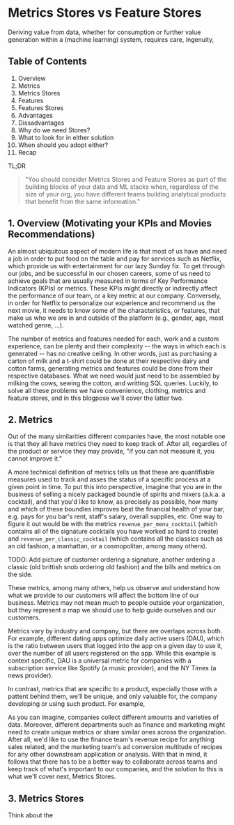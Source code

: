 # Metrics Stores vs Feature Stores

Deriving value from data, whether for consumption or further value generation within a (machine learning) system, requires care, ingenuity, 

## Table of Contents

1. Overview
2. Metrics
3. Metrics Stores
4. Features
5. Features Stores
6. Advantages
7. Dissadvantages
8. Why do we need Stores?
9. What to look for in either solution
10. When should you adopt either?
11. Recap

TL;DR

> "You should consider Metrics Stores and Feature Stores as part of the building blocks of your data and ML stacks when, regardless of the size of your org, you have different teams building analytical products that benefit from the same information."

## 1. Overview (Motivating your KPIs and Movies Recommendations)

An almost ubiquitous aspect of modern life is that most of us have and need a job in order to put food on the table and pay for services such as Netflix, which provide us with entertainment for our lazy Sunday fix. To get through our jobs, and be successful in our chosen careers, some of us need to achieve goals that are usually measured in terms of Key Performance Indicators (KPIs) or metrics. These KPIs might directly or indirectly affect the performance of our team, or a key metric at our company. Conversely, in order for Netflix to personalize our experience and recommend us the next movie, it needs to know some of the characteristics, or features, that make us who we are in and outside of the platform (e.g., gender, age, most watched genre, ...).

The number of metrics and features needed for each, work and a custom experience, can be plenty and their complexity -- the ways in which each is generated -- has no creative ceiling. In other words, just as purchasing a carton of milk and a t-shirt could be done at their respective dairy and cotton farms, generating metrics and features could be done from their respective databases. What we need would just need to be assembled by milking the cows, sewing the cotton, and writting SQL queries. Luckily, to solve all these problems we have convenience, clothing, metrics and feature stores, and in this blogpose we'll cover the latter two.


## 2. Metrics

Out of the many similarities different companies have, the most notable one is that they all have metrics they need to keep track of. After all, regardles of the product or service they may provide, "if you can not measure it, you cannot improve it."

A more technical definition of metrics tells us that these are quantifiable measures used to track and asses the status of a specific process at a given point in time. To put this into perspective, imagine that you are in the business of selling a nicely packaged boundle of spirits and mixers (a.k.a. a cocktail), and that you'd like to know, as precisely as possible, how many and which of these boundles improves best the financial health of your bar, e.g. pays for you bar's rent, staff's salary, overall supplies, etc. One way to figure it out would be with the metrics `revenue_per_menu_cocktail` (which contains all of the signature cocktails you have worked so hard to create) and `revenue_per_classic_cocktail` (which contains all the classics such as an old fashion, a manhattan, or a cosmopolitan, among many others).

TODO: Add picture of customer ordering a signature, another ordering a classic (old brittish snob ordering old fashion) and the bills and metrics on the side.

These metrics, among many others, help us observe and understand how what we provide to our customers will affect the bottom line of our business. Metrics may not mean much to people outside your organization, but they represent a map we should use to help guide ourselves and our customers.

Metrics vary by industry and company, but there are overlaps across both. For example, different dating apps optimize daily active users (DAU), which is the ratio between users that logged into the app on a given day to use it, over the number of all users registered on the app. While this example is context specific, DAU is a universal metric for companies with a subscription service like Spotify (a music provider), and the NY Times (a news provider).

In contrast, metrics that are specific to a product, especially those with a pattent behind them, we'll be unique, and only valuable for, the company developing or using such product. For example, 

As you can imagine, companies collect different amounts and varieties of data. Moreover, different departments such as finance and marketing might need to create unique metrics or share similar ones across the organization. After all, we'd like to use the finance team's revenue recipe for anything sales related, and the marketing team's ad conversion multitude of recipes for any other downstream application or analysis. With that in mind, it follows that there has to be a better way to collaborate across teams and keep track of what's important to our companies, and the solution to this is what we'll cover next, Metrics Stores.

## 3. Metrics Stores

Think about the 